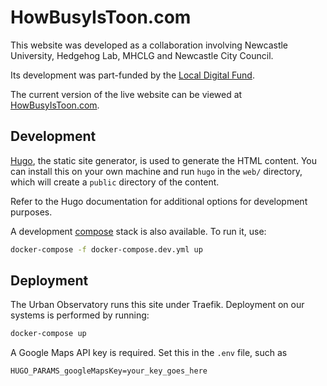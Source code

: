 # HowBusyIsToon.com

This website was developed as a collaboration involving Newcastle University, Hedgehog Lab, MHCLG and Newcastle City Council.

Its development was part-funded by the [Local Digital Fund](https://localdigital.gov.uk/fund/).

The current version of the live website can be viewed at [HowBusyIsToon.com](http://www.howbusyistoon.com/).   

## Development

[Hugo](https://gohugo.io/), the static site generator, is used to generate the HTML content. You can install this on your own machine and run `hugo` in the `web/` directory, which will create a `public` directory of the content.

Refer to the Hugo documentation for additional options for development purposes.

A development [compose](a) stack is also available. To run it, use:
```bash
docker-compose -f docker-compose.dev.yml up
``` 

## Deployment

The Urban Observatory runs this site under Traefik. Deployment on our systems is performed by running:
```bash
docker-compose up
```

A Google Maps API key is required. Set this in the `.env` file, such as
```
HUGO_PARAMS_googleMapsKey=your_key_goes_here
```
